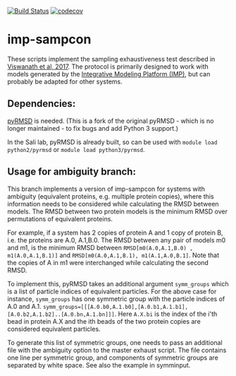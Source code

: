 [![Build Status](https://travis-ci.org/salilab/imp-sampcon.svg?branch=master)](https://travis-ci.org/salilab/imp-sampcon)
[![codecov](https://codecov.io/gh/salilab/imp-sampcon/branch/master/graph/badge.svg)](https://codecov.io/gh/salilab/imp-sampcon)

# imp-sampcon

These scripts implement the sampling exhaustiveness test described in
[Viswanath et al, 2017](https://www.ncbi.nlm.nih.gov/pubmed/29211988).
The protocol is primarily designed to work with models generated by
the [Integrative Modeling Platform (IMP)](https://integrativemodeling.org),
but can probably be adapted for other systems.

## Dependencies:

[pyRMSD](https://github.com/salilab/pyRMSD) is needed. (This is a fork of the
original pyRMSD - which is no longer maintained - to fix bugs and add
Python 3 support.)

In the Sali lab, pyRMSD is already built, so can be used with
`module load python2/pyrmsd` or `module load python3/pyrmsd`.

## Usage for ambiguity branch:

This branch implements a version of imp-sampcon for systems with ambiguity (equivalent proteins, e.g. multiple protein copies), where this information needs to be considered while calculating the RMSD between models. The RMSD between two protein models is the minimum RMSD over permutations of equivalent proteins. 

For example, if a system has 2 copies of protein A and 1 copy of protein B, i.e. the proteins are A.0, A.1,B.0. The RMSD between any pair of models m0 and m1, is the minimum RMSD between `RMSD[m0(A.0,A.1,B.0) , m1(A.0,A.1,B.1)]` and `RMSD[m0(A.0,A.1,B.1), m1(A.1,A.0,B.1]`. Note that the copies of A in m1 were interchanged while calculating the second RMSD. 

To implement this, pyRMSD takes an additional argument `symm_groups` which is a list of particle indices of equivalent particles. For the above case for instance, `symm_groups` has one symmetric group with the particle indices of A.0 and A.1. `symm_groups=[[[A.0.b0,A.1.b0],[A.0.b1,A.1.b1],[A.0.b2,A.1.b2]..[A.0.bn,A.1.bn]]]`. Here `A.X.bi` is the index of the i'th bead in protein A.X and the ith beads of the two protein copies are considered equivalent particles. 

To generate this list of symmetric groups, one needs to pass an additional file with the ambiguity option to the master exhaust script. The file contains one line per symmetric group, and components of symmetric groups are separated by white space. See also the example in symminput. 
